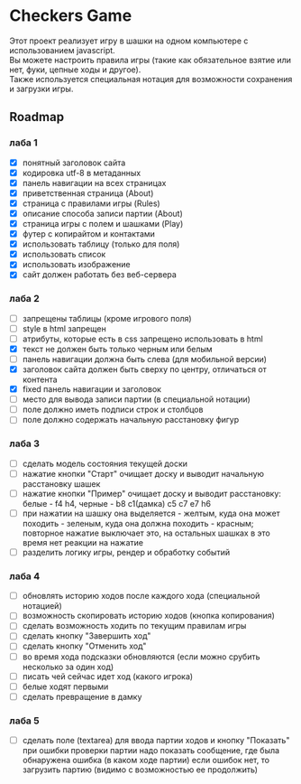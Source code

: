 # Checkers Game

Этот проект реализует игру в шашки на одном компьютере с использованием javascript.<br/>
Вы можете настроить правила игры (такие как обязательное взятие или нет, фуки, цепные ходы и другое).<br/>
Также используется специальная нотация для возможности сохранения и загрузки игры.

## Roadmap

### лаба 1

- [x] понятный заголовок сайта
- [x] кодировка utf-8 в метаданных
- [x] панель навигации на всех страницах
- [x] приветственная страница (About)
- [x] страница с правилами игры (Rules)
- [x] описание способа записи партии (About)
- [x] страница игры с полем и шашками (Play)
- [x] футер с копирайтом и контактами
- [x] использовать таблицу (только для поля)
- [x] использовать список
- [x] использовать изображение
- [x] сайт должен работать без веб-сервера

### лаба 2

- [ ] запрещены таблицы (кроме игрового поля)
- [ ] style в html запрещен
- [ ] атрибуты, которые есть в css запрещено использовать в html
- [x] текст не должен быть только черным или белым
- [ ] панель навигации должна быть слева (для мобильной версии)
- [x] заголовок сайта должен быть сверху по центру, отличаться от контента
- [x] fixed панель навигации и заголовок
- [ ] место для вывода записи партии (в специальной нотации)
- [ ] поле должно иметь подписи строк и столбцов
- [ ] поле должно содержать начальную расстановку фигур

### лаба 3

- [ ] сделать модель состояния текущей доски
- [ ] нажатие кнопки "Старт" очищает доску и выводит начальную расстановку шашек
- [ ] нажатие кнопки "Пример" очищает доску и выводит расстановку: белые - f4 h4, черные - b8 c1(дамка) c5 c7 e7 h6
- [ ] при нажатии на шашку она выделяется - желтым, куда она может походить - зеленым, куда она должна походить - красным; повторное нажатие выключает это, на остальных шашках в это время нет реакции на нажатие
- [ ] разделить логику игры, рендер и обработку событий

### лаба 4

- [ ] обновлять историю ходов после каждого хода (специальной нотацией)
- [ ] возможность скопировать историю ходов (кнопка копирования)
- [ ] сделать возможность ходить по текущим правилам игры
- [ ] сделать кнопку "Завершить ход"
- [ ] сделать кнопку "Отменить ход"
- [ ] во время хода подсказки обновляются (если можно срубить несколько за один ход)
- [ ] писать чей сейчас идет ход (какого игрока)
- [ ] белые ходят первыми
- [ ] сделать превращение в дамку

### лаба 5

- [ ] сделать поле (textarea) для ввода партии ходов и кнопку "Показать"
      при ошибки проверки партии надо показать сообщение, где была обнаружена ошибка (в каком ходе партии)
      если ошибок нет, то загрузить партию (видимо с возможностью ее продолжить)

